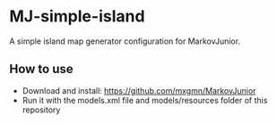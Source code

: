 # MJ-simple-island
 A simple island map generator configuration for MarkovJunior.

## How to use

* Download and install: https://github.com/mxgmn/MarkovJunior
* Run it with the models.xml file and models/resources folder of this repository

